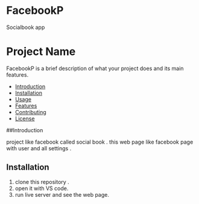 # FacebookP
Socialbook app 
# Project Name
FacebookP is a brief description of what your project does and its main features.



- [Introduction](#introduction)
- [Installation](#installation)
- [Usage](#usage)
- [Features](#features)
- [Contributing](#contributing)
- [License](#license)

##Introduction

project like facebook called social book . this web page like facebook page with user and all settings .

## Installation

1. clone this repository .
2. open it with VS code.
3. run live server and see the web page.



